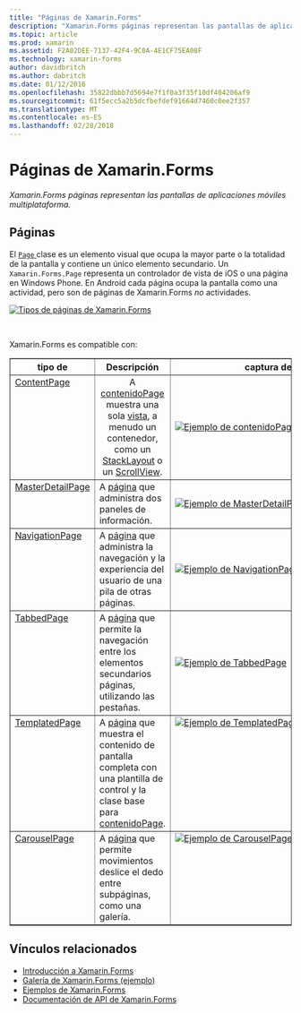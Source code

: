 ```yaml
---
title: "Páginas de Xamarin.Forms"
description: "Xamarin.Forms páginas representan las pantallas de aplicaciones móviles multiplataforma."
ms.topic: article
ms.prod: xamarin
ms.assetid: F2A02DEE-7137-42F4-9C0A-4E1CF75EA08F
ms.technology: xamarin-forms
author: davidbritch
ms.author: dabritch
ms.date: 01/12/2016
ms.openlocfilehash: 35822dbbb7d5694e7f1f0a3f35f10df404206af9
ms.sourcegitcommit: 61f5ecc5a2b5dcfbefdef91664d7460c0ee2f357
ms.translationtype: MT
ms.contentlocale: es-ES
ms.lasthandoff: 02/28/2018
---
```

# <a name="xamarinforms-pages"></a>Páginas de Xamarin.Forms

_Xamarin.Forms páginas representan las pantallas de aplicaciones móviles multiplataforma._

<style>.tableimg {ancho máximo: ninguno! importante;}</style>

## <a name="pages"></a>Páginas

El [ `Page` ](http://iosapi.xamarin.com/?link=T%3aXamarin.Forms.Page) clase es un elemento visual que ocupa la mayor parte o la totalidad de la pantalla y contiene un único elemento secundario. Un `Xamarin.Forms.Page` representa un controlador de vista de iOS o una página en Windows Phone. En Android cada página ocupa la pantalla como una actividad, pero son de páginas de Xamarin.Forms *no* actividades.

 [ ![](pages-images/pages-sml.png "Tipos de páginas de Xamarin.Forms")](pages-images/pages.png "tipos de página de Xamarin.Forms")

<br clear="all" />

Xamarin.Forms es compatible con:

<table align="center" border="1" cellpadding="1" cellspacing="1">
  <tr>
  <thead>
    <th>
      <strong>tipo de</strong>
    </th>
    <th>
      <strong>Descripción</strong>
    </th>
    <th style="min-width:400px">
      <strong>captura de pantalla</strong>
    </th>
  </thead></tr>
  <tbody>
  <tr>
    <td valign="top">
      <a href="https://developer.xamarin.com/api/type/Xamarin.Forms.ContentPage/">ContentPage</a>
    </td>
    <td align="center" valign="top">
A <a href="https://developer.xamarin.com/api/type/Xamarin.Forms.ContentPage/">contenidoPage</a> muestra una sola <a href="https://developer.xamarin.com/api/type/Xamarin.Forms.View/">vista</a>, a menudo un contenedor, como un <a href="https://developer.xamarin.com/api/type/Xamarin.Forms.StackLayout/">StackLayout</a> o un <a href="https://developer.xamarin.com/api/type/Xamarin.Forms.ScrollView/">ScrollView</a>.
    </td>
    <td>
    <a href="https://github.com/xamarin/xamarin-forms-samples/blob/master/FormsGallery/FormsGallery/FormsGallery/ContentPageDemoPage.cs"><img src="pages-images/ContentPage.png" title="Ejemplo de contenidoPage" class="tableimg">
    </a></td>
  </tr><tr>
    <td valign="top">
      <a href="https://developer.xamarin.com/api/type/Xamarin.Forms.MasterDetailPage/">MasterDetailPage</a>
    </td>
    <td valign="top">
A <a href="https://developer.xamarin.com/api/type/Xamarin.Forms.Page/">página</a> que administra dos paneles de información.
    </td>
    <td>
    <a href="https://github.com/xamarin/xamarin-forms-samples/blob/master/FormsGallery/FormsGallery/FormsGallery/MasterDetailPageDemoPage.cs"><img src="pages-images/MasterDetailPage.png" title="Ejemplo de MasterDetailPage" class="tableimg">
    </a></td>
  </tr>
  <tr>
    <td valign="top">
      <a href="https://developer.xamarin.com/api/type/Xamarin.Forms.NavigationPage/">NavigationPage</a>
    </td>
    <td valign="top">
A <a href="https://developer.xamarin.com/api/type/Xamarin.Forms.Page/">página</a> que administra la navegación y la experiencia del usuario de una pila de otras páginas.  
    </td>
    <td>
    <a href="https://github.com/xamarin/xamarin-forms-samples/blob/master/FormsGallery/FormsGallery/FormsGallery/NavigationPageDemoPage.cs"><img src="pages-images/NavigationPage.png" title="Ejemplo de NavigationPage" class="tableimg">
    </a></td>
  </tr>
  <tr>
    <td valign="top">
      <a href="https://developer.xamarin.com/api/type/Xamarin.Forms.TabbedPage/">TabbedPage</a>
    </td>
    <td valign="top">
A <a href="https://developer.xamarin.com/api/type/Xamarin.Forms.Page/">página</a> que permite la navegación entre los elementos secundarios páginas, utilizando las pestañas.
    </td>
    <td>
    <a href="https://github.com/xamarin/xamarin-forms-samples/blob/master/FormsGallery/FormsGallery/FormsGallery/TabbedPageDemoPage.cs"><img src="pages-images/TabbedPage.png" title="Ejemplo de TabbedPage" class="tableimg">
    </a></td>
  </tr>
  <tr>
    <td valign="top">
      <a href="https://developer.xamarin.com/api/type/Xamarin.Forms.TemplatedPage/">TemplatedPage</a>
    </td>
    <td valign="top">
A <a href="https://developer.xamarin.com/api/type/Xamarin.Forms.Page/">página</a> que muestra el contenido de pantalla completa con una plantilla de control y la clase base para <a href="https://developer.xamarin.com/api/type/Xamarin.Forms.ContentPage/">contenidoPage</a>.
    </td>
    <td valign="top">
    <a href="https://github.com/xamarin/xamarin-forms-samples/tree/master/Templates/ControlTemplates/"><img src="pages-images/TemplatedPage.png" title="Ejemplo de TemplatedPage" class="tableimg">
    </a></td>
  </tr>
  <tr>
    <td valign="top">
      <a href="https://developer.xamarin.com/api/type/Xamarin.Forms.CarouselPage/">CarouselPage</a>
    </td>
    <td valign="top">
A <a href="https://developer.xamarin.com/api/type/Xamarin.Forms.Page/">página</a> que permite movimientos deslice el dedo entre subpáginas, como una galería.
    </td>
    <td valign="top">
    <a href="https://github.com/xamarin/xamarin-forms-samples/blob/master/FormsGallery/FormsGallery/FormsGallery/CarouselPageDemoPage.cs"><img src="pages-images/CarouselPage.png" title="Ejemplo de CarouselPage" class="tableimg">
    </a></td>
  </tr>
  </tbody>
</table>



## <a name="related-links"></a>Vínculos relacionados

- [Introducción a Xamarin.Forms](~/xamarin-forms/get-started/introduction-to-xamarin-forms.md)
- [Galería de Xamarin.Forms (ejemplo)](https://developer.xamarin.com/samples/FormsGallery/)
- [Ejemplos de Xamarin.Forms](https://developer.xamarin.com/samples/tag/Xamarin.Forms/)
- [Documentación de API de Xamarin.Forms](http://iosapi.xamarin.com/?link=N%3aXamarin.Forms)
